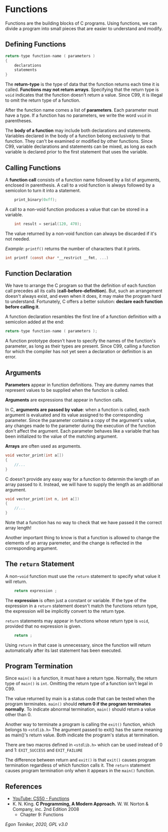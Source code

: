# Functions

Functions are the building blocks of C programs.
Using functions, we can divide a program into small pieces that are easier to understand and modify.

## Defining Functions 

```C
return-type function-name ( parameters )
{
    declarations
    statements
}
```

The **return-type** is the type of data that the function returns each time it is called.
**Functions may not return arrays**.
Specifying that the return type is `void` indicates that the function doesn't return a value.
Since C99, it is illegal to omit the return type of a function.

After the function name comes a list of **parameters**. Each parameter must have a type.
If a function has no parameters, we write the word `void` in parentheses.

The **body of a function** may include both declarations and statements.
Variables declared in the body of a function belong exclusively to that function. They can't be examined
or modified by other functions.
Since C99, variable declarations and statements can be mixed, as long as each variable is
declared prior to the first statement that uses the variable.

## Calling Functions
A **function call** consists of a function name followed by a list of arguments, enclosed in parenthesis.
A call to a void function is always followed by a semicolon to turn it into a statement.
```C
    print_binary(0xff);
```

A call to a non-void function produces a value that can be stored in a variable.
```C
    int result = serial(120, 470);
```

The value returned by a non-void function can always be discarded if it's not needed.

_Example_: `printf()` returns the number of characters that it prints.
```C
int printf (const char *__restrict __fmt, ...)
```

## Function Declaration

We have to arrange the C program so that the definition of each function call precedes all its calls
(**call-before-definition**). 
But, such an arrangement doesn't always exist, and even when it does, it may make the program 
hard to understand.
Fortunately, C offers a better solution: **declare each function before calling it**.

A function declaration resambles the first line of a function definition with a semicolon added at the end:
```C
return-type function-name ( parameters );
``` 
A function prototype doesn't have to specify the names of the function's parameter, as long as their
types are present.
Since C99, calling a function for which the compiler has not yet seen a declaration or definition is an error.

## Arguments

**Parameters** appear in function definitions. They are dummy names that represent values to be supplied when 
the function is called.

**Arguments** are expressions that appear in function calls. 

In C, **arguments are passed by value**: when a function is called, each argument is evaluated and its value assigned 
to the corresponding parameter.
Since the parameter contains a copy of the argument's value, any changes made to the parameter during the
execution of the function don't affect the argument.
Each parameter behaves like a variable that has been initialized to the value of the matching argument.

**Arrays** are often used as arguments.
```C
void vector_print(int a[])
{
    //...
}
``` 
C doesn't provide any easy way for a function to determin the length of an array passed to it.
Instead, we will have to supply the length as an additional argument.
```C
void vector_print(int n, int a[])
{
    //...
}
``` 
Note that a function has no way to check that we have passed it the correct array length!

Another important thing to know is that a function is allowed to change the elements of an array paremeter, and the 
change is reflected in the corresponding argument.


## The `return` Statement

A non-`void` function must use the `return` statement to specify what value it will return.
```C
    return expression ;
``` 
The **expression** is often just a constant or variable.
If the type of the expression in a `return` statement doesn't match the functions return type, the expression will be 
implicitly convert to the return type.

`return` statements may appear in functions whose return type is `void`, provided that no expression is given.
```C
    return ;
``` 
Using `return` in that case is unnecessary, since the function will return automatically after its last statement 
has been executed.

## Program Termination
Since `main()` is a function, it must have a return type.
Normally, the return type of `main()` is `int`.
Omitting the return type of a function isn't legal in C99.

The value returned by main is a status code that can be tested when the program terminates.
`main()` should **return 0 if the program terminates normally**.
To indicate abnormal termination, `main()` should return a value other than 0.

Another way to terminate a program is calling the `exit()` function, which belongs to `<stdlib.h>`
The argument passed to exit() has the same meaning as main()'s return value.
Both indicate the program's status at termination.

There are two macros defined in `<stdlib.h>` which can be used instead of 0 and 1: `EXIT_SUCCESS` and `EXIT_FAILURE`

The difference between return and `exit()` is that `exit()` causes program termination regardless of which function 
calls it. The `return` statement causes program termination only when it appears in the `main()` function.


## References
* [YouTube: CS50 - Functions ](https://youtu.be/n1glFqt3g38)
* K. N. King. **C Programming, A Modern Approach.** W. W. Norton & Company, inc. 2nd Edition 2008
  * Chapter 9: Functions
 
*Egon Teiniker, 2020, GPL v3.0* 
